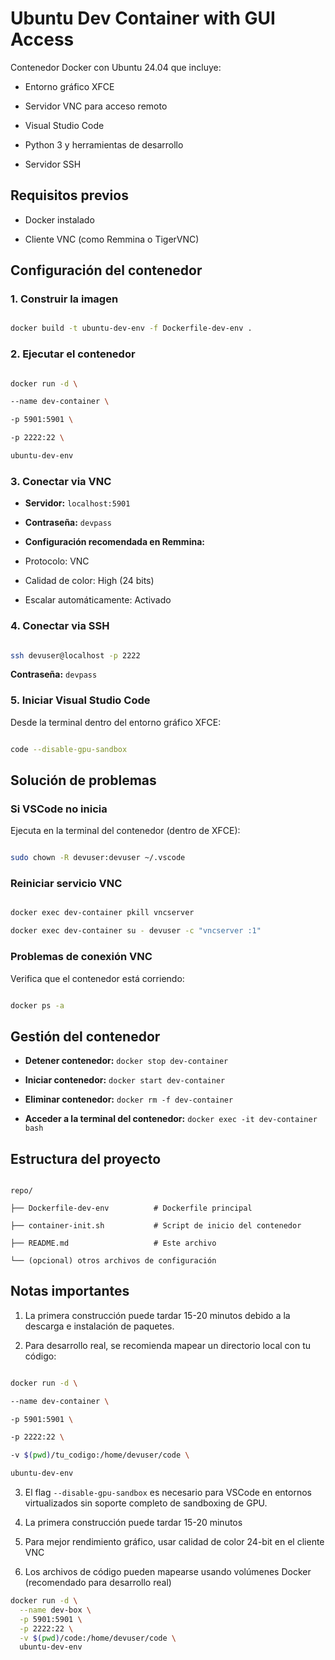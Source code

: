 # Ubuntu Dev Container with GUI Access

Contenedor Docker con Ubuntu 24.04 que incluye:

- Entorno gráfico XFCE

- Servidor VNC para acceso remoto

- Visual Studio Code

- Python 3 y herramientas de desarrollo

- Servidor SSH

## Requisitos previos

- Docker instalado

- Cliente VNC (como Remmina o TigerVNC)

## Configuración del contenedor

### 1. Construir la imagen

```bash

docker build -t ubuntu-dev-env -f Dockerfile-dev-env .

```

### 2. Ejecutar el contenedor

```bash

docker run -d \

--name dev-container \

-p 5901:5901 \

-p 2222:22 \

ubuntu-dev-env

```

### 3. Conectar via VNC

- **Servidor:** `localhost:5901`

- **Contraseña:** `devpass`

- **Configuración recomendada en Remmina:**

- Protocolo: VNC

- Calidad de color: High (24 bits)

- Escalar automáticamente: Activado

### 4. Conectar via SSH

```bash

ssh devuser@localhost -p 2222

```

**Contraseña:** `devpass`

### 5. Iniciar Visual Studio Code

Desde la terminal dentro del entorno gráfico XFCE:

```bash

code --disable-gpu-sandbox

```

## Solución de problemas

### Si VSCode no inicia

Ejecuta en la terminal del contenedor (dentro de XFCE):

```bash

sudo chown -R devuser:devuser ~/.vscode

```

### Reiniciar servicio VNC

```bash

docker exec dev-container pkill vncserver

docker exec dev-container su - devuser -c "vncserver :1"

```

### Problemas de conexión VNC

Verifica que el contenedor está corriendo:

```bash

docker ps -a

```

## Gestión del contenedor

- **Detener contenedor:** `docker stop dev-container`

- **Iniciar contenedor:** `docker start dev-container`

- **Eliminar contenedor:** `docker rm -f dev-container`

- **Acceder a la terminal del contenedor:** `docker exec -it dev-container bash`

## Estructura del proyecto

```

repo/

├── Dockerfile-dev-env          # Dockerfile principal

├── container-init.sh           # Script de inicio del contenedor

├── README.md                   # Este archivo

└── (opcional) otros archivos de configuración

```

## Notas importantes

1. La primera construcción puede tardar 15-20 minutos debido a la descarga e instalación de paquetes.

2. Para desarrollo real, se recomienda mapear un directorio local con tu código:

```bash

docker run -d \

--name dev-container \

-p 5901:5901 \

-p 2222:22 \

-v $(pwd)/tu_codigo:/home/devuser/code \

ubuntu-dev-env

```

3. El flag `--disable-gpu-sandbox` es necesario para VSCode en entornos virtualizados sin soporte completo de sandboxing de GPU.

4. La primera construcción puede tardar 15-20 minutos

5. Para mejor rendimiento gráfico, usar calidad de color 24-bit en el cliente VNC

6. Los archivos de código pueden mapearse usando volúmenes Docker (recomendado para desarrollo real)

```bash
docker run -d \
  --name dev-box \
  -p 5901:5901 \
  -p 2222:22 \
  -v $(pwd)/code:/home/devuser/code \
  ubuntu-dev-env
```

```